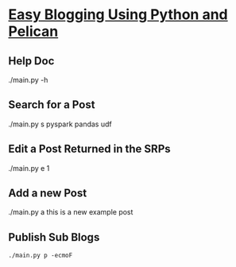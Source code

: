 # [Easy Blogging Using Python and Pelican](https://github.com/dclong/blog)

## Help Doc 

./main.py -h  

## Search for a Post 

./main.py s pyspark pandas udf

## Edit a Post Returned in the SRPs 

./main.py e 1 

## Add a new Post 

./main.py a this is a new example post 

## Publish Sub Blogs
```
./main.py p -ecmoF
```
